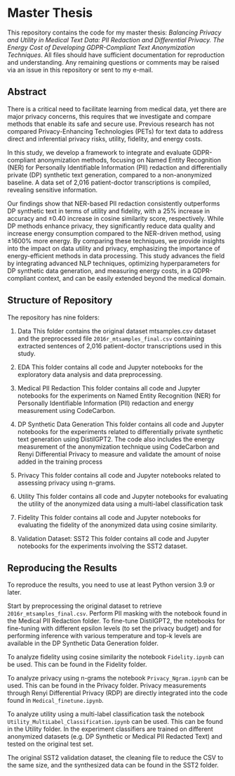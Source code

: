 # Master Thesis

This repository contains the code for my master thesis: *Balancing Privacy and Utility in Medical Text Data: PII Redaction and Differential Privacy. The Energy Cost of Developing GDPR-Compliant Text Anonymization Techniques*. All files should have sufficient documentation for reproduction and understanding. Any remaining questions or comments may be raised via an issue in this repository or sent to my e-mail.

## Abstract

There is a critical need to facilitate learning from medical data, yet there are major privacy concerns, this requires that we investigate and compare methods that enable its safe and secure use. Previous research has not compared Privacy-Enhancing Technologies (PETs) for text data to address direct and inferential privacy risks, utility, fidelity, and energy costs.

In this study, we develop a framework to integrate and evaluate GDPR-compliant anonymization methods, focusing on Named Entity Recognition (NER) for Personally Identifiable Information (PII) redaction and differentially private (DP) synthetic text generation, compared to a non-anonymized baseline. A data set of 2,016 patient-doctor transcriptions is compiled, revealing sensitive information.

Our findings show that NER-based PII redaction consistently outperforms DP synthetic text in terms of utility and fidelity, with a 25% increase in accuracy and ±0.40 increase in cosine similarity score, respectively. While DP methods enhance privacy, they significantly reduce data quality and increase energy consumption compared to the NER-driven method, using ±1600% more energy. By comparing these techniques, we provide insights into the impact on data utility and privacy, emphasizing the importance of energy-efficient methods in data processing. This study advances the field by integrating advanced NLP techniques, optimizing hyperparameters for DP synthetic data generation, and measuring energy costs, in a GDPR-compliant context, and can be easily extended beyond the medical domain.

## Structure of Repository

The repository has nine folders:

1. Data
This folder contains the original dataset mtsamples.csv dataset and the preprocessed file `2016r_mtsamples_final.csv` containing extracted sentences of 2,016 patient-doctor transcriptions used in this study.

2. EDA
This folder contains all code and Jupyter notebooks for the exploratory data analysis and data preprocessing.

3. Medical PII Redaction
This folder contains all code and Jupyter notebooks for the experiments on Named Entity Recognition (NER) for Personally Identifiable Information (PII) redaction and energy measurement using CodeCarbon.

4. DP Synthetic Data Generation
This folder contains all code and Jupyter notebooks for the experiments related to differentially private synthetic text generation using DistilGPT2. The code also includes the energy measurement of the anonymization technique using CodeCarbon and Renyi Differential Privacy to measure and validate the amount of noise added in the training process 

6. Privacy
This folder contains all code and Jupyter notebooks related to assessing privacy using n-grams.

7. Utility
This folder contains all code and Jupyter notebooks for evaluating the utility of the anonymized data using a multi-label classification task

8. Fidelity
This folder contains all code and Jupyter notebooks for evaluating the fidelity of the anonymized data using cosine similarity.

9. Validation Dataset: SST2
This folder contains all code and Jupyter notebooks for the experiments involving the SST2 dataset.

## Reproducing the Results

To reproduce the results, you need to use at least Python version 3.9 or later.

Start by preprocessing the original dataset to retrieve `2016r_mtsamples_final.csv`. Perform PII masking with the notebook found in the Medical PII Redaction folder. To fine-tune DistilGPT2, the notebooks for fine-tuning with different epsilon levels (to set the privacy budget) and for performing inference with various temperature and top-k levels are available in the DP Synthetic Data Generation folder.

To analyze fidelity using cosine similarity the notebook `Fidelity.ipynb` can be used. This can be found in the Fidelity folder.

To analyze privacy using n-grams the notebook `Privacy_Ngram.ipynb` can be used. This can be found in the Privacy folder. Privacy measurements through Renyi Differential Privacy (RDP) are directly integrated into the code found in `Medical_finetune.ipynb`.

To analyze utility using a multi-label classification task the notebook `Utility_MultiLabel_Classification.ipynb` can be used. This can be found in the Utility folder. In the experiment classifiers are trained on different anonymized datasets (e.g. DP Synthetic or Medical PII Redacted Text) and tested on the original test set.

The original SST2 validation dataset, the cleaning file to reduce the CSV to the same size, and the synthesized data can be found in the SST2 folder.



